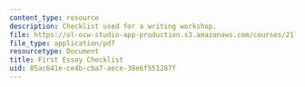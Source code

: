 ```yaml
---
content_type: resource
description: Checklist used for a writing workshop.
file: https://ol-ocw-studio-app-production.s3.amazonaws.com/courses/21l-003-introduction-to-fiction-fall-2003/85ac641ece4bcba7aece38e6f551287f_first_essay_workshop.pdf
file_type: application/pdf
resourcetype: Document
title: First Essay Checklist
uid: 85ac641e-ce4b-cba7-aece-38e6f551287f
---
```

